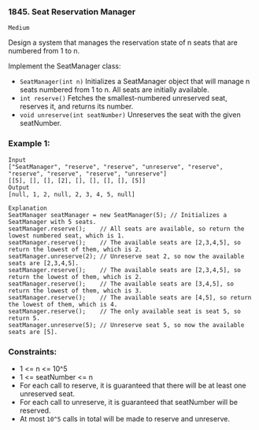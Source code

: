 ### 1845. Seat Reservation Manager

`Medium`

Design a system that manages the reservation state of n seats that are numbered from 1 to n.

Implement the SeatManager class:

* `SeatManager(int n)` Initializes a SeatManager object that will manage n seats numbered from 1 to n. All seats are initially available.
* `int reserve()` Fetches the smallest-numbered unreserved seat, reserves it, and returns its number.
* `void unreserve(int seatNumber)` Unreserves the seat with the given seatNumber.
 

### Example 1:
```
Input
["SeatManager", "reserve", "reserve", "unreserve", "reserve", "reserve", "reserve", "reserve", "unreserve"]
[[5], [], [], [2], [], [], [], [], [5]]
Output
[null, 1, 2, null, 2, 3, 4, 5, null]

Explanation
SeatManager seatManager = new SeatManager(5); // Initializes a SeatManager with 5 seats.
seatManager.reserve();    // All seats are available, so return the lowest numbered seat, which is 1.
seatManager.reserve();    // The available seats are [2,3,4,5], so return the lowest of them, which is 2.
seatManager.unreserve(2); // Unreserve seat 2, so now the available seats are [2,3,4,5].
seatManager.reserve();    // The available seats are [2,3,4,5], so return the lowest of them, which is 2.
seatManager.reserve();    // The available seats are [3,4,5], so return the lowest of them, which is 3.
seatManager.reserve();    // The available seats are [4,5], so return the lowest of them, which is 4.
seatManager.reserve();    // The only available seat is seat 5, so return 5.
seatManager.unreserve(5); // Unreserve seat 5, so now the available seats are [5].
``` 

### Constraints:

* 1 <= n <= 10^5
* 1 <= seatNumber <= n
* For each call to reserve, it is guaranteed that there will be at least one unreserved seat.
* For each call to unreserve, it is guaranteed that seatNumber will be reserved.
* At most `10^5` calls in total will be made to reserve and unreserve.
